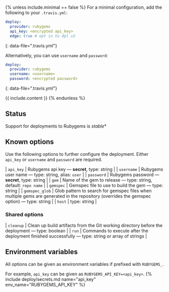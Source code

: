 {% unless include.minimal == false %}
For a minimal configuration, add the following to your `.travis.yml`:

```yaml
deploy:
  provider: rubygems
  api_key: <encrypted api_key>
  edge: true # opt in to dpl v2
```
{: data-file=".travis.yml"}

Alternatively, you can use `username` and `password`:

```yaml
deploy:
  provider: rubygems
  username: <username>
  password: <encrypted password>
```
{: data-file=".travis.yml"}


{{ include.content }}
{% endunless %}

## Status

Support for deployments to Rubygems is *stable**
## Known options

Use the following options to further configure the deployment. Either `api_key` or `username` and `password` are required.

| `api_key` | Rubygems api key &mdash; **secret**, type: string |
| `username` | Rubygems user name &mdash; type: string, alias: `user` |
| `password` | Rubygems password &mdash; **secret**, type: string |
| `gem` | Name of the gem to release &mdash; type: string, default: `repo name` |
| `gemspec` | Gemspec file to use to build the gem &mdash; type: string |
| `gemspec_glob` | Glob pattern to search for gemspec files when multiple gems are generated in the repository (overrides the gemspec option) &mdash; type: string |
| `host` | type: string |

### Shared options

| `cleanup` | Clean up build artifacts from the Git working directory before the deployment &mdash; type: boolean |
| `run` | Commands to execute after the deployment finished successfully &mdash; type: string or array of strings |

## Environment variables

All options can be given as environment variables if prefixed with `RUBYGEMS_`.

For example, `api_key` can be given as `RUBYGEMS_API_KEY=<api_key>`.
{% include deploy/secrets.md name="api_key" env_name="RUBYGEMS_API_KEY" %}